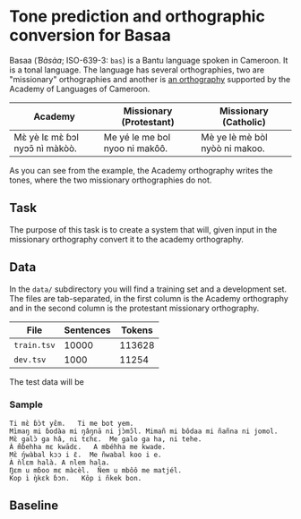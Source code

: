
# Tone prediction and orthographic conversion for Basaa

Basaa (*Ɓàsàa*; ISO-639-3: `bas`) is a Bantu language spoken in Cameroon. It is a tonal language. The language has several orthographies, two are "missionary" orthographies and another is [an orthography](https://en.wikipedia.org/wiki/General_Alphabet_of_Cameroon_Languages) supported by the Academy of Languages of Cameroon.

| Academy | Missionary (Protestant) | Missionary (Catholic) |
|---------|-------------------------|-----------------------|
| Mɛ̀ yè lɛ mɛ̀ ɓɔl nyɔɔ̄ nı̀ màkòò. | Me yé le me bol nyoo ni makôô. | Mè ye lè mè bòl nyòò ni makoo. |

As you can see from the example, the Academy orthography writes the tones, where the two missionary orthographies do not. 

## Task

The purpose of this task is to create a system that will, given input in the missionary orthography convert it to the academy orthography. 

## Data

In the `data/` subdirectory you will find a training set and a development set. The files are tab-separated, in the first column is the Academy orthography and in the second column is the protestant missionary orthography.

| File | Sentences | Tokens |
|------|-----------|--------|
| `train.tsv` | 10000 | 113628 |
| `dev.tsv`   | 1000 |11254 |

The test data will be 

### Sample

```
Ti mɛ̀ ɓɔ̀t yɛ̂m.	Ti me bot yem.
Mı̀maŋ mi ɓodàa mi ŋâŋnā ni jɔ̀mɔ̂l.	Mimañ mi bôdaa mi ñañna ni jomol.
Mɛ̀ galɔ̀ ga hâ, ni tɛhɛ.	Me galo ga ha, ni tehe.
À m̂ɓehha mɛ kwādɛ.	A mbéhha me kwade.
Mɛ̀ ŋ́wàbal kɔɔ i ɛ̄.	Me ñwabal koo i e.
À ǹlɛm halà.	A nlem hala.
Ŋɛm u mɓoo mɛ màcèl.	Ñem u mbôô me matjél.
Kop ı̀ ŋ̀kɛk ɓɔn.	Kôp i ñkek bon.
```

## Baseline
